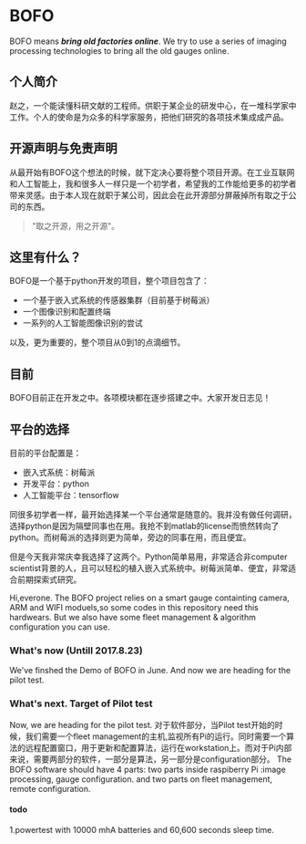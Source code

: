 # BOFO
BOFO means _**bring old factories online**_. We try to use a series of imaging processing technologies to bring all the old gauges online.

## 个人简介
赵之，一个能读懂科研文献的工程师。供职于某企业的研发中心，在一堆科学家中工作。个人的使命是为众多的科学家服务，把他们研究的各项技术集成成产品。

## 开源声明与免责声明
从最开始有BOFO这个想法的时候，就下定决心要将整个项目开源。在工业互联网和人工智能上，我和很多人一样只是一个初学者，希望我的工作能给更多的初学者带来灵感。由于本人现在就职于某公司，因此会在此开源部分屏蔽掉所有取之于公司的东西。
>"取之开源，用之开源"。

## 这里有什么？
BOFO是一个基于python开发的项目，整个项目包含了：
- 一个基于嵌入式系统的传感器集群（目前基于树莓派）
- 一个图像识别和配置终端
- 一系列的人工智能图像识别的尝试

以及，更为重要的，整个项目从0到1的点滴细节。

## 目前
BOFO目前正在开发之中。各项模块都在逐步搭建之中。大家开发日志见！


## 平台的选择
目前的平台配置是：
- 嵌入式系统：树莓派
- 开发平台：python
- 人工智能平台：tensorflow

同很多初学者一样，最开始选择某一个平台通常是随意的。我并没有做任何调研，选择python是因为隔壁同事也在用。我抢不到matlab的license而愤然转向了python。而树莓派的选择则更为简单，旁边的同事在用，而且便宜。

但是今天我非常庆幸我选择了这两个。Python简单易用，非常适合非computer scientist背景的人，且可以轻松的植入嵌入式系统中。树莓派简单、便宜，非常适合前期探索式研究。

Hi,everone. The BOFO project relies on a smart gauge containting camera, ARM and WIFI moduels,so some codes in this repository need this hardwears. But we also have some fleet management & algorithm configuration you can use.


### What's now (Untill 2017.8.23)
We've finshed the Demo of BOFO in June. And now we are heading for the pilot test.

### What's next. Target of Pilot test
Now, we are heading for the pilot test. 
对于软件部分，当Pilot test开始的时候，我们需要一个fleet management的主机,监视所有Pi的运行。同时需要一个算法的远程配置窗口，用于更新和配置算法，运行在workstation上。而对于Pi内部来说，需要两部分的软件，一部分是算法，另一部分是configuration部分。
The BOFO software should have 4 parts: two parts inside raspiberry Pi :image processing, gauge configuration. and two parts on 
fleet management, remote configuration.

#### todo 
1.powertest with 10000 mhA batteries and 60,600 seconds sleep time.